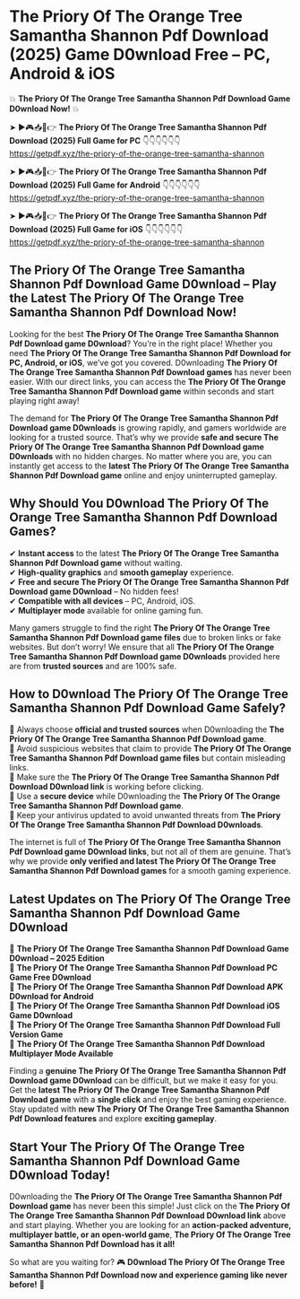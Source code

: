 # The Priory Of The Orange Tree Samantha Shannon Pdf Download (2025) Game D0wnload Free – PC, Android & iOS

💥 **The Priory Of The Orange Tree Samantha Shannon Pdf Download Game D0wnload Now!** 💥  

➤ ►🎮📥📱👉 **The Priory Of The Orange Tree Samantha Shannon Pdf Download (2025) Full Game for PC** 👇👇👇👇👇👇  
https://getpdf.xyz/the-priory-of-the-orange-tree-samantha-shannon  

➤ ►🎮📥📱👉 **The Priory Of The Orange Tree Samantha Shannon Pdf Download (2025) Full Game for Android** 👇👇👇👇👇👇  
https://getpdf.xyz/the-priory-of-the-orange-tree-samantha-shannon  

➤ ►🎮📥📱👉 **The Priory Of The Orange Tree Samantha Shannon Pdf Download (2025) Full Game for iOS** 👇👇👇👇👇👇  
https://getpdf.xyz/the-priory-of-the-orange-tree-samantha-shannon  

## The Priory Of The Orange Tree Samantha Shannon Pdf Download Game D0wnload – Play the Latest The Priory Of The Orange Tree Samantha Shannon Pdf Download Now!

Looking for the best **The Priory Of The Orange Tree Samantha Shannon Pdf Download game D0wnload**? You’re in the right place! Whether you need **The Priory Of The Orange Tree Samantha Shannon Pdf Download for PC, Android, or iOS**, we’ve got you covered. D0wnloading **The Priory Of The Orange Tree Samantha Shannon Pdf Download games** has never been easier. With our direct links, you can access the **The Priory Of The Orange Tree Samantha Shannon Pdf Download game** within seconds and start playing right away!  

The demand for **The Priory Of The Orange Tree Samantha Shannon Pdf Download game D0wnloads** is growing rapidly, and gamers worldwide are looking for a trusted source. That’s why we provide **safe and secure The Priory Of The Orange Tree Samantha Shannon Pdf Download game D0wnloads** with no hidden charges. No matter where you are, you can instantly get access to the **latest The Priory Of The Orange Tree Samantha Shannon Pdf Download game** online and enjoy uninterrupted gameplay.  

## **Why Should You D0wnload The Priory Of The Orange Tree Samantha Shannon Pdf Download Games?**  

✔ **Instant access** to the latest **The Priory Of The Orange Tree Samantha Shannon Pdf Download game** without waiting.  
✔ **High-quality graphics** and **smooth gameplay** experience.  
✔ **Free and secure The Priory Of The Orange Tree Samantha Shannon Pdf Download game D0wnload** – No hidden fees!  
✔ **Compatible with all devices** – PC, Android, iOS.  
✔ **Multiplayer mode** available for online gaming fun.  

Many gamers struggle to find the right **The Priory Of The Orange Tree Samantha Shannon Pdf Download game files** due to broken links or fake websites. But don’t worry! We ensure that all **The Priory Of The Orange Tree Samantha Shannon Pdf Download game D0wnloads** provided here are from **trusted sources** and are 100% safe.  

## **How to D0wnload The Priory Of The Orange Tree Samantha Shannon Pdf Download Game Safely?**  

📌 Always choose **official and trusted sources** when D0wnloading the **The Priory Of The Orange Tree Samantha Shannon Pdf Download game**.  
📌 Avoid suspicious websites that claim to provide **The Priory Of The Orange Tree Samantha Shannon Pdf Download game files** but contain misleading links.  
📌 Make sure the **The Priory Of The Orange Tree Samantha Shannon Pdf Download D0wnload link** is working before clicking.  
📌 Use a **secure device** while D0wnloading the **The Priory Of The Orange Tree Samantha Shannon Pdf Download game**.  
📌 Keep your antivirus updated to avoid unwanted threats from **The Priory Of The Orange Tree Samantha Shannon Pdf Download D0wnloads**.  

The internet is full of **The Priory Of The Orange Tree Samantha Shannon Pdf Download game D0wnload links**, but not all of them are genuine. That’s why we provide **only verified and latest The Priory Of The Orange Tree Samantha Shannon Pdf Download games** for a smooth gaming experience.  

## **Latest Updates on The Priory Of The Orange Tree Samantha Shannon Pdf Download Game D0wnload**  

🔹 **The Priory Of The Orange Tree Samantha Shannon Pdf Download Game D0wnload – 2025 Edition**  
🔹 **The Priory Of The Orange Tree Samantha Shannon Pdf Download PC Game Free D0wnload**  
🔹 **The Priory Of The Orange Tree Samantha Shannon Pdf Download APK D0wnload for Android**  
🔹 **The Priory Of The Orange Tree Samantha Shannon Pdf Download iOS Game D0wnload**  
🔹 **The Priory Of The Orange Tree Samantha Shannon Pdf Download Full Version Game**  
🔹 **The Priory Of The Orange Tree Samantha Shannon Pdf Download Multiplayer Mode Available**  

Finding a **genuine The Priory Of The Orange Tree Samantha Shannon Pdf Download game D0wnload** can be difficult, but we make it easy for you. Get the **latest The Priory Of The Orange Tree Samantha Shannon Pdf Download game** with a **single click** and enjoy the best gaming experience. Stay updated with **new The Priory Of The Orange Tree Samantha Shannon Pdf Download features** and explore **exciting gameplay**.  

## **Start Your The Priory Of The Orange Tree Samantha Shannon Pdf Download Game D0wnload Today!**  

D0wnloading the **The Priory Of The Orange Tree Samantha Shannon Pdf Download game** has never been this simple! Just click on the **The Priory Of The Orange Tree Samantha Shannon Pdf Download D0wnload link** above and start playing. Whether you are looking for an **action-packed adventure, multiplayer battle, or an open-world game**, **The Priory Of The Orange Tree Samantha Shannon Pdf Download has it all!**  

So what are you waiting for? 🎮 **D0wnload The Priory Of The Orange Tree Samantha Shannon Pdf Download now and experience gaming like never before!** 🚀  